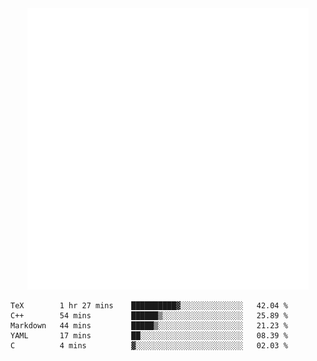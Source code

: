<div align="center">
    <a href="https://konst.fish">
        <img src="https://raw.githubusercontent.com/konstfish/konstfish/master/fish.svg" alt="Logo" width="450"/>
    </a>
</div>

<!--START_SECTION:waka-->
```text
TeX        1 hr 27 mins    ██████████▓░░░░░░░░░░░░░░   42.04 % 
C++        54 mins         ██████▒░░░░░░░░░░░░░░░░░░   25.89 % 
Markdown   44 mins         █████▒░░░░░░░░░░░░░░░░░░░   21.23 % 
YAML       17 mins         ██░░░░░░░░░░░░░░░░░░░░░░░   08.39 % 
C          4 mins          ▓░░░░░░░░░░░░░░░░░░░░░░░░   02.03 % 
```
<!--END_SECTION:waka-->
